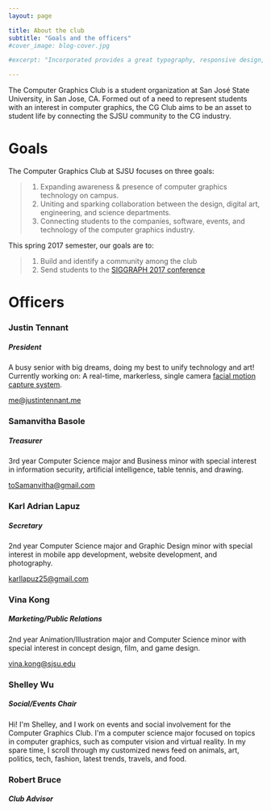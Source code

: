 ```yaml
---
layout: page

title: About the club
subtitle: "Goals and the officers"
#cover_image: blog-cover.jpg

#excerpt: "Incorporated provides a great typography, responsive design, author details, semantic markup and more."

---
```


The Computer Graphics Club is a student organization at San José State University, in San Jose, CA. Formed out of a need to represent students with an interest in computer graphics, the CG Club aims to be an asset to student life by connecting the SJSU community to the CG industry.

# Goals
The Computer Graphics Club at SJSU focuses on three goals:

> 1. Expanding awareness & presence of computer graphics technology on campus.
> 2. Uniting and sparking collaboration between the design, digital art, engineering, and science departments.
> 3. Connecting students to the companies, software, events, and technology of the computer graphics industry.

This spring 2017 semester, our goals are to:

> 1. Build and identify a community among the club
> 2. Send students to the [SIGGRAPH 2017 conference](http://s2017.siggraph.org/)

# Officers

### Justin Tennant
##### President

A busy senior with big dreams, doing my best to unify technology and art!
Currently working on: A real-time, markerless, single camera [facial motion capture system](https://github.com/octop1/stringless).

me@justintennant.me

### Samanvitha Basole
##### Treasurer

3rd year Computer Science major and Business minor with special interest in information security, artificial intelligence, table tennis, and drawing.

toSamanvitha@gmail.com

### Karl Adrian Lapuz
##### Secretary

2nd year Computer Science major and Graphic Design minor with special interest in mobile app development, website development, and photography.

karllapuz25@gmail.com

### Vina Kong
##### Marketing/Public Relations

2nd year Animation/Illustration major and Computer Science minor with special interest in concept design, film, and game design.

vina.kong@sjsu.edu

### Shelley Wu
##### Social/Events Chair

Hi! I'm Shelley, and I work on events and social involvement for the Computer Graphics Club. I'm a computer science major focused on topics in computer graphics, such as computer vision and virtual reality. In my spare time, I scroll through my customized news feed on animals, art, politics, tech, fashion, latest trends, travels, and food.

### Robert Bruce
##### Club Advisor
